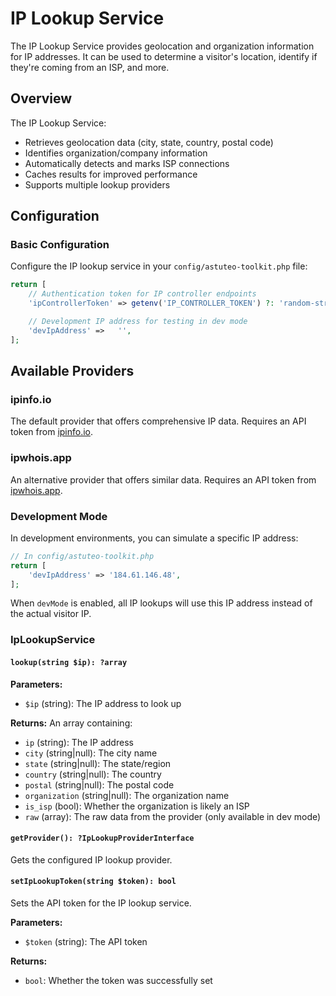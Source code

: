 # IP Lookup Service

The IP Lookup Service provides geolocation and organization information for IP addresses. It can be used to determine a visitor's location, identify if they're coming from an ISP, and more.

## Overview

The IP Lookup Service:
- Retrieves geolocation data (city, state, country, postal code)
- Identifies organization/company information
- Automatically detects and marks ISP connections
- Caches results for improved performance
- Supports multiple lookup providers

## Configuration

### Basic Configuration

Configure the IP lookup service in your `config/astuteo-toolkit.php` file:

```php
return [
    // Authentication token for IP controller endpoints
    'ipControllerToken' => getenv('IP_CONTROLLER_TOKEN') ?: 'random-string-no-plus',

    // Development IP address for testing in dev mode
    'devIpAddress' =>   '',
];
```


## Available Providers

### ipinfo.io

The default provider that offers comprehensive IP data. Requires an API token from [ipinfo.io](https://ipinfo.io/).

### ipwhois.app

An alternative provider that offers similar data. Requires an API token from [ipwhois.app](https://ipwhois.app/).

### Development Mode

In development environments, you can simulate a specific IP address:

```php
// In config/astuteo-toolkit.php
return [
    'devIpAddress' => '184.61.146.48',
];
```

When `devMode` is enabled, all IP lookups will use this IP address instead of the actual visitor IP.

### IpLookupService

#### `lookup(string $ip): ?array`

**Parameters:**
- `$ip` (string): The IP address to look up

**Returns:**
An array containing:
- `ip` (string): The IP address
- `city` (string|null): The city name
- `state` (string|null): The state/region
- `country` (string|null): The country
- `postal` (string|null): The postal code
- `organization` (string|null): The organization name
- `is_isp` (bool): Whether the organization is likely an ISP
- `raw` (array): The raw data from the provider (only available in dev mode)

#### `getProvider(): ?IpLookupProviderInterface`

Gets the configured IP lookup provider.

#### `setIpLookupToken(string $token): bool`

Sets the API token for the IP lookup service.

**Parameters:**
- `$token` (string): The API token

**Returns:**
- `bool`: Whether the token was successfully set
